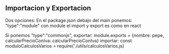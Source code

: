 ## Importacion y Exportacion
Dos opciones:
En el package.json debajo del main ponemos:  "type":"module"
con module el import y export es como en react

Si ponemos  "type":"commonjs",
exportar:
module.exports = {nombre: pepe, calcularPrecioConIva: calcularPrecioConIva}
importar:
const moduloCalculosVarios = require('./utils/calculosVarios.js)

